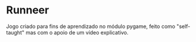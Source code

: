 # Runneer
Jogo criado para fins de aprendizado no módulo pygame, feito como "self-taught" mas com o apoio de um vídeo explicativo.
